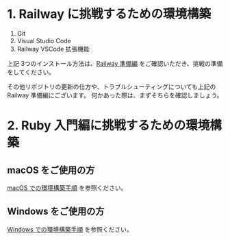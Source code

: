 # 1. Railway に挑戦するための環境構築

1. Git
2. Visual Studio Code
3. Railway VSCode 拡張機能

上記 3つのインストール方法は、[Railway 準備編](https://www.notion.so/techbowl/Railway-ceba695d5014460e9733c2a46318cdec) をご確認いただき、挑戦の準備をしてください。

その他リポジトリの更新の仕方や、トラブルシューティングについても上記の Railway 準備編にございます。
何かあった際は、まずそちらを確認しましょう。

# 2. Ruby 入門編に挑戦するための環境構築

## macOS をご使用の方
[macOS での環境構築手順](https://github.com/TechBowl-japan/ruby-nyumon/blob/main/docs/README-mac.md) を参照ください。

## Windows をご使用の方
[Windows での環境構築手順](https://github.com/TechBowl-japan/ruby-nyumon/blob/main/docs/README-windows.md) を参照ください。
